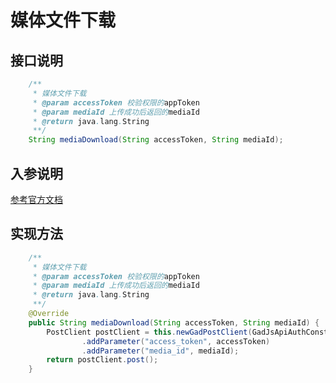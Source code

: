 # 媒体文件下载

## 接口说明
```java
    /**
     * 媒体文件下载
     * @param accessToken 校验权限的appToken
     * @param mediaId 上传成功后返回的mediaId
     * @return java.lang.String
     **/
    String mediaDownload(String accessToken, String mediaId);
```
## 入参说明
[参考官方文档](https://openplatform-portal.dg-work.cn/#/doc-jsapi?apiType=serverapi&docKey=2530)
## 实现方法
```java
    /**
     * 媒体文件下载
     * @param accessToken 校验权限的appToken
     * @param mediaId 上传成功后返回的mediaId
     * @return java.lang.String
     **/
    @Override
    public String mediaDownload(String accessToken, String mediaId) {
        PostClient postClient = this.newGadPostClient(GadJsApiAuthConstants.GET_JS_API_TOKEN)
                .addParameter("access_token", accessToken)
                .addParameter("media_id", mediaId);
        return postClient.post();
    }
```
